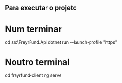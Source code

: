 ## Para executar o projeto

# Num terminar
cd src\FreyrFund.Api
dotnet run --launch-profile "https"

# Noutro terminal 
cd freyrfund-client
ng serve

